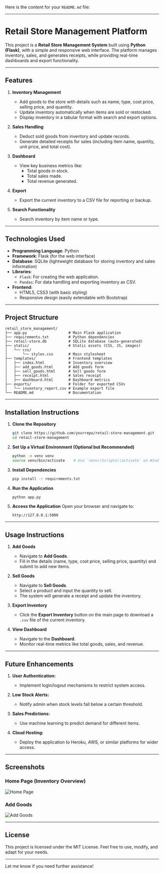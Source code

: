 Here is the content for your `README.md` file:

---

# **Retail Store Management Platform**

This project is a **Retail Store Management System** built using **Python (Flask)**, with a simple and responsive web interface. The platform manages inventory, sales, and generates receipts, while providing real-time dashboards and export functionality.

---

## **Features**

1. **Inventory Management**
   - Add goods to the store with details such as name, type, cost price, selling price, and quantity.
   - Update inventory automatically when items are sold or restocked.
   - Display inventory in a tabular format with search and export options.

2. **Sales Handling**
   - Deduct sold goods from inventory and update records.
   - Generate detailed receipts for sales (including item name, quantity, unit price, and total cost).

3. **Dashboard**
   - View key business metrics like:
     - Total goods in stock.
     - Total sales made.
     - Total revenue generated.

4. **Export**
   - Export the current inventory to a CSV file for reporting or backup.

5. **Search Functionality**
   - Search inventory by item name or type.

---

## **Technologies Used**

- **Programming Language**: Python
- **Framework**: Flask (for the web interface)
- **Database**: SQLite (lightweight database for storing inventory and sales information)
- **Libraries**:
  - `Flask`: For creating the web application.
  - `Pandas`: For data handling and exporting inventory as CSV.
- **Frontend**:
  - HTML5, CSS3 (with basic styling)
  - Responsive design (easily extendable with Bootstrap)

---

## **Project Structure**

```
retail_store_management/
├── app.py                   # Main Flask application
├── requirements.txt         # Python dependencies
├── retail-store.db          # SQLite database (auto-generated)
├── static/                  # Static assets (CSS, JS, images)
│   └── css/
│       └── styles.css       # Main stylesheet
├── templates/               # Frontend templates
│   ├── index.html           # Inventory overview
│   ├── add_goods.html       # Add goods form
│   ├── sell_goods.html      # Sell goods form
│   ├── receipt.html         # Sales receipt
│   ├── dashboard.html       # Dashboard metrics
├── exports/                 # Folder for exported CSVs
│   └── inventory_report.csv # Example export file
└── README.md                # Documentation
```

---

## **Installation Instructions**

1. **Clone the Repository**
   ```bash
   git clone https://github.com/yourrepo/retail-store-management.git
   cd retail-store-management
   ```

2. **Set Up a Virtual Environment (Optional but Recommended)**
   ```bash
   python -m venv venv
   source venv/bin/activate    # Use `venv\\Scripts\\activate` on Windows
   ```

3. **Install Dependencies**
   ```bash
   pip install -r requirements.txt
   ```

4. **Run the Application**
   ```bash
   python app.py
   ```

5. **Access the Application**
   Open your browser and navigate to:
   ```
   http://127.0.0.1:5000
   ```

---

## **Usage Instructions**

1. **Add Goods**
   - Navigate to **Add Goods**.
   - Fill in the details (name, type, cost price, selling price, quantity) and submit to add new items.

2. **Sell Goods**
   - Navigate to **Sell Goods**.
   - Select a product and input the quantity to sell.
   - The system will generate a receipt and update the inventory.

3. **Export Inventory**
   - Click the **Export Inventory** button on the main page to download a `.csv` file of the current inventory.

4. **View Dashboard**
   - Navigate to the **Dashboard**.
   - Monitor real-time metrics like total goods, sales, and revenue.

---

## **Future Enhancements**

1. **User Authentication:**
   - Implement login/logout mechanisms to restrict system access.

2. **Low Stock Alerts:**
   - Notify admin when stock levels fall below a certain threshold.

3. **Sales Predictions:**
   - Use machine learning to predict demand for different items.

4. **Cloud Hosting:**
   - Deploy the application to Heroku, AWS, or similar platforms for wider access.

---

## **Screenshots**

### Home Page (Inventory Overview)
![Home Page](https://via.placeholder.com/800x400) <!-- Replace with actual screenshots -->

### Add Goods
![Add Goods](https://via.placeholder.com/800x400) <!-- Replace with actual screenshots -->

---

## **License**
This project is licensed under the MIT License. Feel free to use, modify, and adapt for your needs.

---

Let me know if you need further assistance!